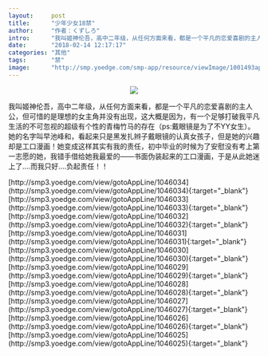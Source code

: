 ```yaml
---
layout:     post
title:      "少年少女18禁"
author:     "作者：くずしろ"
intro:      "我叫姬神伦吾，高中二年级，从任何方面来看，都是一个平凡的恋爱喜剧的主人公，但可惜的是理想的女主角并没有出现，这大概是因为，有一个足够打破我平凡生活的不可忽视的超级有个性的青梅竹马的存在（ps:戴眼镜是为了不YY女生）。她的名字叫早池峰和，看起来只是黑发扎辫子戴眼镜的认真女孩子，但是她的兴趣却是工口漫画！她变成这样其实有我的责任，初中毕业的时候为了安慰没有考上第一志愿的她，我错手借给她我最爱的——书面伪装起来的工口漫画，于是从此她迷上了....而我只好....负起责任！！"
date:       "2018-02-14 12:17:17"
categories: "其他"
tags:       "禁"
image:      "http://smp.yoedge.com/smp-app/resource/viewImage/1001493appline.png"
---
```

<div style="text-align: center">
<p><img src="http://smp.yoedge.com/smp-app/resource/viewImage/1001493appline.png"/></p>
</div>
<p class="post-meta">
<span>我叫姬神伦吾，高中二年级，从任何方面来看，都是一个平凡的恋爱喜剧的主人公，但可惜的是理想的女主角并没有出现，这大概是因为，有一个足够打破我平凡生活的不可忽视的超级有个性的青梅竹马的存在（ps:戴眼镜是为了不YY女生）。她的名字叫早池峰和，看起来只是黑发扎辫子戴眼镜的认真女孩子，但是她的兴趣却是工口漫画！她变成这样其实有我的责任，初中毕业的时候为了安慰没有考上第一志愿的她，我错手借给她我最爱的——书面伪装起来的工口漫画，于是从此她迷上了....而我只好....负起责任！！</span>
</p>
[http://smp3.yoedge.com/view/gotoAppLine/1046034](http://smp3.yoedge.com/view/gotoAppLine/1046034){:target="_blank"}
[http://smp3.yoedge.com/view/gotoAppLine/1046033](http://smp3.yoedge.com/view/gotoAppLine/1046033){:target="_blank"}
[http://smp3.yoedge.com/view/gotoAppLine/1046032](http://smp3.yoedge.com/view/gotoAppLine/1046032){:target="_blank"}
[http://smp3.yoedge.com/view/gotoAppLine/1046031](http://smp3.yoedge.com/view/gotoAppLine/1046031){:target="_blank"}
[http://smp3.yoedge.com/view/gotoAppLine/1046030](http://smp3.yoedge.com/view/gotoAppLine/1046030){:target="_blank"}
[http://smp3.yoedge.com/view/gotoAppLine/1046029](http://smp3.yoedge.com/view/gotoAppLine/1046029){:target="_blank"}
[http://smp3.yoedge.com/view/gotoAppLine/1046028](http://smp3.yoedge.com/view/gotoAppLine/1046028){:target="_blank"}
[http://smp3.yoedge.com/view/gotoAppLine/1046027](http://smp3.yoedge.com/view/gotoAppLine/1046027){:target="_blank"}
[http://smp3.yoedge.com/view/gotoAppLine/1046026](http://smp3.yoedge.com/view/gotoAppLine/1046026){:target="_blank"}
[http://smp3.yoedge.com/view/gotoAppLine/1046025](http://smp3.yoedge.com/view/gotoAppLine/1046025){:target="_blank"}


